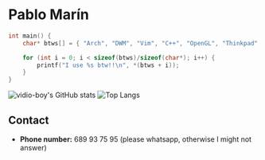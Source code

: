 # Pablo Marín

```cpp
int main() {
    char* btws[] = { "Arch", "DWM", "Vim", "C++", "OpenGL", "Thinkpad" };

    for (int i = 0; i < sizeof(btws)/sizeof(char*); i++) {
        printf("I use %s btw!!\n", *(btws + i));
    }
}
```

![vidio-boy's GitHub stats](https://github-readme-stats.vercel.app/api?username=trmaa&show_icons=true&theme=dark)
![Top Langs](https://github-readme-stats.vercel.app/api/top-langs/?username=trmaa\&layout=compact&theme=dark)
<!--[![trophy](https://github-profile-trophy.vercel.app/?username=ryo-ma&theme=onedark)](https://github.com/ryo-ma/github-profile-trophy)
![Top Langs](https://github-readme-stats.vercel.app/api/top-langs/?username=trmaa\&layout=compact&theme=dark)-->

## Contact

- **Phone number:** 689 93 75 95 (please whatsapp, otherwise I might not answer)

<!--
**trmaa/trmaa** is a ✨ _special_ ✨ repository because its `README.md` (this file) appears on your GitHub profile.

Here are some ideas to get you started:

- 🔭 I’m currently working on ...
- 🌱 I’m currently learning ...
- 👯 I’m looking to collaborate on ...
- 🤔 I’m looking for help with ...
- 💬 Ask me about ...
- 📫 How to reach me: ...
- 😄 Pronouns: ...
- ⚡ Fun fact: ...
-->
